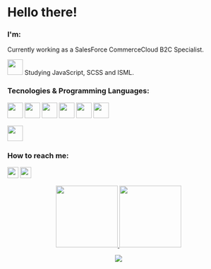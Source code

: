 # Hello there!
### I'm: 
<link rel="stylesheet" href="https://cdn.jsdelivr.net/gh/devicons/devicon@v2.15.1/devicon.min.css">

Currently working as a SalesForce CommerceCloud B2C Specialist.

<img src="https://cdn.jsdelivr.net/gh/devicons/devicon/icons/javascript/javascript-original.svg" height=35px width=35px /> Studying JavaScript, SCSS and ISML.

### Tecnologies & Programming Languages:

<img src="https://cdn.jsdelivr.net/gh/devicons/devicon/icons/visualstudio/visualstudio-plain.svg" height=35px width=35px/> <img src="https://cdn.jsdelivr.net/gh/devicons/devicon/icons/vscode/vscode-original.svg" height=35px width=35px/> <img src="https://cdn.jsdelivr.net/gh/devicons/devicon/icons/git/git-original.svg" height=35px width=35px /> <img src="https://cdn.jsdelivr.net/gh/devicons/devicon/icons/csharp/csharp-original.svg" height=35px width=35px /> <img src="https://cdn.jsdelivr.net/gh/devicons/devicon/icons/xamarin/xamarin-original.svg" height=35px width=35px/> <img src="https://cdn.jsdelivr.net/gh/devicons/devicon/icons/javascript/javascript-original.svg" height=35px width=35px />

<img src="https://cdn.jsdelivr.net/gh/devicons/devicon/icons/mysql/mysql-original.svg" height=35px width=35px/>        

### How to reach me:

<a href="mailto:borgognonirodrigo@gmail.com"><img src="https://cdn.jsdelivr.net/gh/devicons/devicon/icons/google/google-original.svg" height=25px width=25px target="_blank"></a> <a href="https://www.linkedin.com/in/rodrigo-borgognoni/" target="_blank"><img src="https://cdn.jsdelivr.net/gh/devicons/devicon/icons/linkedin/linkedin-original.svg" height=25px width=25px target="_blank"></a>

<p align="center">
<a href="https://github.com/RodrigoBorgognoni">
  <img height="140em" src="https://github-readme-stats-eight-theta.vercel.app/api?username=RodrigoBorgognoni&show_icons=true&theme=dark&include_all_commits=true&count_private=true"/>
  <img height="140em" src="https://github-readme-stats-eight-theta.vercel.app/api/top-langs/?username=RodrigoBorgognoni&layout=compact&langs_count=8&theme=dark"/>
</a>
</p>

<div align="center">

![](https://komarev.com/ghpvc/?username=RodrigoBorgognoni&color=blue&style=flat)
 </div>
          
<!--
**RodrigoBorgognoni/RodrigoBorgognoni** is a ✨ _special_ ✨ repository because its `README.md` (this file) appears on your GitHub profile.

Here are some ideas to get you started:

- 🔭 I’m currently working on ...
- 🌱 I’m currently learning ...
- 👯 I’m looking to collaborate on ...
- 🤔 I’m looking for help with ...
- 💬 Ask me about ...
- 📫 How to reach me: ...
- 😄 Pronouns: ...
- ⚡ Fun fact: ...
-->
